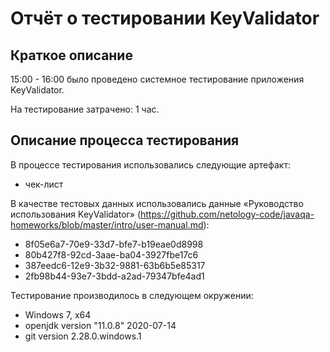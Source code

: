 # Отчёт о тестировании KeyValidator

## Краткое описание

15:00 - 16:00 было проведено системное тестирование приложения KeyValidator.

На тестирование затрачено: 1 час.

## Описание процесса тестирования

В процессе тестирования использовались следующие артефакт:
* чек-лист

В качестве тестовых данных использовались данные «Руководство использования KeyValidator» (https://github.com/netology-code/javaqa-homeworks/blob/master/intro/user-manual.md):
* 8f05e6a7-70e9-33d7-bfe7-b19eae0d8998
* 80b427f8-92cd-3aae-ba04-3927fbe17c6
* 387eedc6-12e9-3b32-9881-63b6b5e85317
* 2fb98b44-93e7-3bdd-a2ad-79347bfe4ad1

Тестирование производилось в следующем окружении:
* Windows 7, x64
* openjdk version "11.0.8" 2020-07-14
* git version 2.28.0.windows.1
